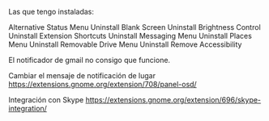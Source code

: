 Las que tengo instaladas:

Alternative Status Menu Uninstall
Blank Screen Uninstall
Brightness Control Uninstall
Extension Shortcuts Uninstall
Messaging Menu Uninstall
Places Menu Uninstall
Removable Drive Menu Uninstall
Remove Accessibility

El notificador de gmail no consigo que funcione.

Cambiar el mensaje de notificación de lugar
https://extensions.gnome.org/extension/708/panel-osd/

Integración con Skype
https://extensions.gnome.org/extension/696/skype-integration/
